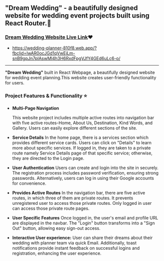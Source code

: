 ## **"Dream Wedding"** -  a beautifully designed website for wedding event projects built using React Router.:bouquet:

### [Dream Wedding Website Live Link](https://wedding-planner-810f8.web.app/?fbclid=IwAR0ocJGd1qVwEjLm-snB9gpJn7plAswMl4h3H6RxdFpgVJfY4GEd6uLc6-o):heart:

- <https://wedding-planner-810f8.web.app/?fbclid=IwAR0ocJGd1qVwEjLm-snB9gpJn7plAswMl4h3H6RxdFpgVJfY4GEd6uLc6-o/>
------------------------

**"Dream Wedding"** built in React Webpage, a beautifully designed website for wedding event planning.This website creates user-friendly functionality for users.


### Project Features & Functionality :star:
- **Multi-Page Navigation**

  This website project includes multiple active routes into navigation bar with five active routes-Home, About Us, Destination, Kind Words, and Gallery. Users can easily explore different sections of the site.

- **Service Details**
  In the home page, there is a services section which provides different service cards. Users can click on "Details" to learn more about specific services. If logged in, they are taken to a private route namely Service Details page of that specific service; otherwise, they are directed to the Login page.

- **User Authentication**
  Users can create and login into the site in securely. The registration process includes password verification, ensuring strong passwords. Alternatively, users can log in using their Google accounts for convenience.

- **Provides Active Routes**
  In the navigation bar, there are five active routes, in which three of them are private routes. It prevents unregistered user to access those private routes. Only logged in user can access those private route pages.

- **User Specific Features**
  Once logged in, the user's email and profile URL are displayed in the navbar. The "Login" button transforms into a "Sign Out" button, allowing easy sign-out access.

- **Interactive User experience:**
  User can share their dreams about their wedding with planner team via quick Email. Additionally, toast notifications provide instant feedback on successful logins and registration, enhancing the user experience.
  



